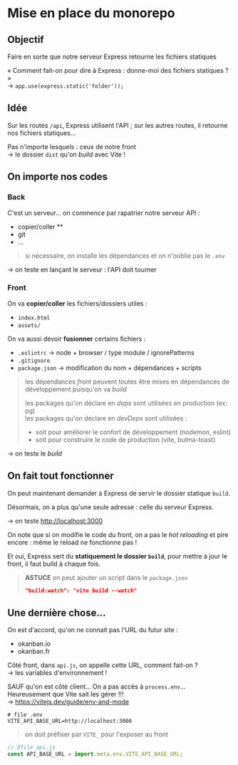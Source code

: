 # Mise en place du monorepo

## Objectif

Faire en sorte que notre serveur Express retourne
les fichiers statiques

«
  Comment fait-on pour dire à Express :
  donne-moi des fichiers statiques ?
»  
→ `app.use(express.static('folder'));`

## Idée

Sur les routes `/api`, Express utilisent l'API ;
sur les autres routes, il retourne nos fichiers statiques…

Pas n'importe lesquels : ceux de notre front  
→ le dossier `dist` qu'on _build_ avec Vite !

## On importe nos codes

### Back

C'est un serveur… on commence par rapatrier notre serveur API :

- copier/coller **
- git
- …

> si nécessaire, on installe les dépendances et
> on n'oublie pas le `.env`

→ on teste en lançant le serveur : l'API doit tourner

### Front

On va **copier/coller** les fichiers/dossiers utiles :

- `index.html`
- `assets/`

On va aussi devoir **fusionner** certains fichiers :

- `.eslintrc` → node + browser / type module / ignorePatterns
- `.gitignore`
- `package.json` → modification du nom + dépendances + scripts

> les dépendances _front_ peuvent toutes être mises en
> dépendances de développement puisqu'on va _build_
>
> les packages qu'on déclare en _deps_ sont utilisées
> en production (ex: pg)  
> les packages qu'on déclare en _devDeps_ sont utilisées :
>
> - soit pour améliorer le confort de développement
>   (nodemon, eslint)
> - soit pour construire le code de production
>   (vite, bulma-toast)

→ on teste le _build_

## On fait tout fonctionner

On peut maintenant demander à Express de servir le dossier
statique `build`.

Désormais, on a plus qu'une seule adresse :
celle du serveur Express.

→ on teste <http://localhost:3000>

On note que si on modifie le code du front,
on a pas le _hot reloading_ et pire encore :
même le reload ne fonctionne pas !

Et oui, Express sert du **statiquement le dossier `build`**,
pour mettre à jour le front, il faut build à chaque fois.

> **ASTUCE** on peut ajouter un script dans le `package.json`
>
> ```json
> "build:watch": "vite build --watch"
> ```

## Une dernière chose…

On est d'accord, qu'on ne connait pas l'URL du futur site :

- okanban.io
- okanban.fr

Côté front, dans `api.js`, on appelle cette URL, comment fait-on ?  
→ les variables d'environnement !

SAUF qu'on est côté client… On a pas accès à `process.env`…  
Heureusement que Vite sait les gérer !!!  
→ <https://vitejs.dev/guide/env-and-mode>

```text
# file .env
VITE_API_BASE_URL=http://localhost:3000
```

> on doit préfixer par `VITE_` pour l'exposer au front

```js
// @file api.js
const API_BASE_URL = import.meta.env.VITE_API_BASE_URL;
```
